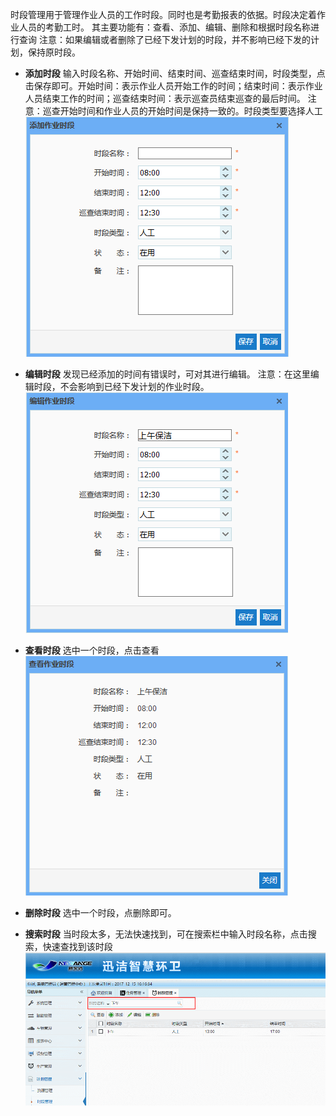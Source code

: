 时段管理用于管理作业人员的工作时段。同时也是考勤报表的依据。时段决定着作业人员的考勤工时。
其主要功能有：查看、添加、编辑、删除和根据时段名称进行查询
注意：如果编辑或者删除了已经下发计划的时段，并不影响已经下发的计划，保持原时段。
* **添加时段**
输入时段名称、开始时间、结束时间、巡查结束时间，时段类型，点击保存即可。开始时间：表示作业人员开始工作的时间；结束时间：表示作业人员结束工作的时间；巡查结束时间：表示巡查员结束巡查的最后时间。
注意：巡查开始时间和作业人员的开始时间是保持一致的。时段类型要选择人工
![](images/时段管理1.png)

* **编辑时段**
发现已经添加的时间有错误时，可对其进行编辑。
注意：在这里编辑时段，不会影响到已经下发计划的作业时段。
![](images/时段管理2.png)

* **查看时段**
选中一个时段，点击查看
![](images/时段管理3.png)

* **删除时段**
选中一个时段，点删除即可。

* **搜索时段**
当时段太多，无法快速找到，可在搜索栏中输入时段名称，点击搜索，快速查找到该时段
![](images/时段管理4.png)